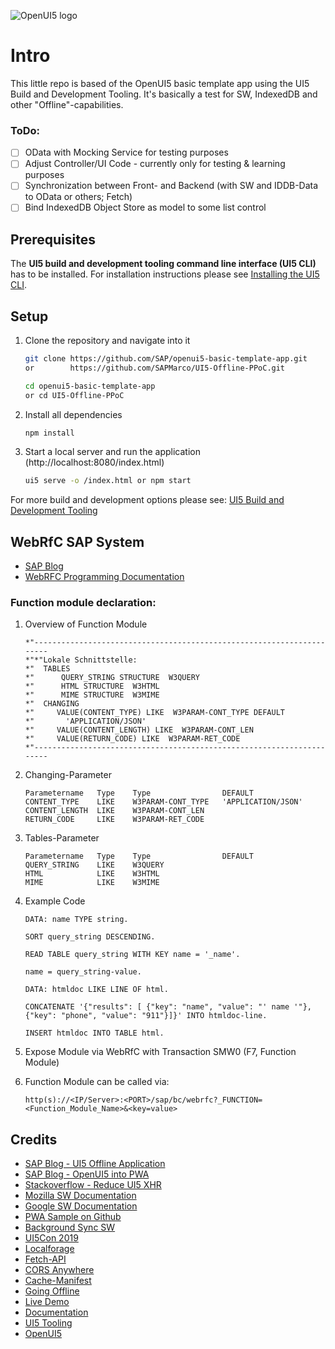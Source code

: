 ![OpenUI5 logo](http://openui5.org/images/OpenUI5_new_big_side.png)

# Intro
This little repo is based of the OpenUI5 basic template app using the UI5 Build and Development Tooling. It's basically a test for SW, IndexedDB and other "Offline"-capabilities.

### ToDo:
- [ ] OData with Mocking Service for testing purposes
- [ ] Adjust Controller/UI Code - currently only for testing & learning purposes
- [ ] Synchronization between Front- and Backend (with SW and IDDB-Data to OData or others; Fetch)
- [ ] Bind IndexedDB Object Store as model to some list control

## Prerequisites
The **UI5 build and development tooling command line interface (UI5 CLI)** has to be installed.
For installation instructions please see [Installing the UI5 CLI](https://github.com/SAP/ui5-tooling#installing-the-ui5-cli).

## Setup
1. Clone the repository and navigate into it
    ```sh
    git clone https://github.com/SAP/openui5-basic-template-app.git 
    or        https://github.com/SAPMarco/UI5-Offline-PPoC.git

    cd openui5-basic-template-app                                  
    or cd UI5-Offline-PPoC
    ```
1. Install all dependencies
    ```sh
    npm install
    ```

1. Start a local server and run the application (http://localhost:8080/index.html)
    ```sh
    ui5 serve -o /index.html or npm start
    ```

For more build and development options please see: [UI5 Build and Development Tooling](https://github.com/SAP/ui5-tooling)

## WebRfC SAP System

* [SAP Blog](https://blogs.sap.com/2012/08/07/webrfc-simply-calling-an-rfc-from-javascript/)
* [WebRFC Programming Documentation](https://help.sap.com/saphelp_46c/helpdata/en/2b/d920434b8a11d1894c0000e8323c4f/content.htm?no_cache=true)

### Function module declaration:

1. Overview of Function Module
    ```
    *"----------------------------------------------------------------------
    *"*"Lokale Schnittstelle:
    *"  TABLES
    *"      QUERY_STRING STRUCTURE  W3QUERY
    *"      HTML STRUCTURE  W3HTML
    *"      MIME STRUCTURE  W3MIME
    *"  CHANGING
    *"     VALUE(CONTENT_TYPE) LIKE  W3PARAM-CONT_TYPE DEFAULT
    *"       'APPLICATION/JSON'
    *"     VALUE(CONTENT_LENGTH) LIKE  W3PARAM-CONT_LEN
    *"     VALUE(RETURN_CODE) LIKE  W3PARAM-RET_CODE
    *"----------------------------------------------------------------------
    ```
2. Changing-Parameter
    ```
    Parametername   Type    Type                DEFAULT
    CONTENT_TYPE	LIKE	W3PARAM-CONT_TYPE   'APPLICATION/JSON'
    CONTENT_LENGTH	LIKE	W3PARAM-CONT_LEN	                     
    RETURN_CODE     LIKE	W3PARAM-RET_CODE	                     
    ```
3. Tables-Parameter
    ```
    Parametername   Type    Type                DEFAULT
    QUERY_STRING	LIKE	W3QUERY
    HTML	        LIKE	W3HTML
    MIME	        LIKE	W3MIME	                     
    ```
4. Example Code
    ```
    DATA: name TYPE string.

    SORT query_string DESCENDING.

    READ TABLE query_string WITH KEY name = '_name'.

    name = query_string-value.

    DATA: htmldoc LIKE LINE OF html.

    CONCATENATE '{"results": [ {"key": "name", "value": "' name '"}, {"key": "phone", "value": "911"}]}' INTO htmldoc-line.

    INSERT htmldoc INTO TABLE html.   
    ```
5. Expose Module via WebRfC with Transaction SMW0 (F7, Function Module)

6. Function Module can be called via:
    ```
    http(s)://<IP/Server>:<PORT>/sap/bc/webrfc?_FUNCTION=<Function_Module_Name>&<key=value>
    ```

## Credits
* [SAP Blog - UI5 Offline Application](https://blogs.sap.com/2016/01/14/ui5-offline-application-using-serviceworker-api/)
* [SAP Blog - OpenUI5 into PWA](https://blogs.sap.com/2017/11/30/ui5ers-buzz-19-lets-be-progressive-convert-an-openui5-application-into-a-progressive-web-app/)
* [Stackoverflow - Reduce UI5 XHR](https://stackoverflow.com/questions/48883323/service-worker-registered-and-activated-but-doesnt-work-in-offline-mode)
* [Mozilla SW Documentation](https://developer.mozilla.org/de/docs/Web/API/Service_Worker_API)
* [Google SW Documentation](https://developers.google.com/web/fundamentals/primers/service-workers/)
* [PWA Sample on Github](https://github.com/SAP/openui5-pwa-sample/blob/master/src/service-worker.js)
* [Background Sync SW](https://davidwalsh.name/background-sync)
* [UI5Con 2019](https://www.youtube.com/watch?v=z_bwa1wMyT4&feature=youtu.be)
* [Localforage](https://github.com/localForage/localForage)
* [Fetch-API](https://gist.github.com/justsml/529d0b1ddc5249095ff4b890aad5e801)
* [CORS Anywhere](https://www.npmjs.com/package/cors-anywhere)
* [Cache-Manifest](https://blogs.sap.com/2016/05/19/first-steps-to-create-sapui5-offline-application/)
* [Going Offline](https://archive.sap.com/documents/docs/DOC-45756)
* [Live Demo](https://sap.github.io/openui5-basic-template-app)
* [Documentation](https://openui5.hana.ondemand.com/#/topic/7a4d93c0b0bb439b9d889ffc5b02eac9)
* [UI5 Tooling](https://github.com/SAP/ui5-tooling)
* [OpenUI5](https://github.com/SAP/openui5)
